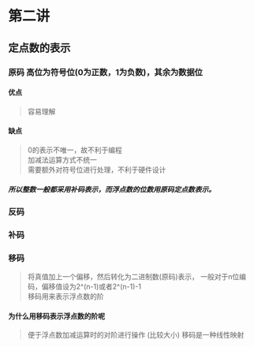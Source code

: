 # 第二讲      
## 定点数的表示    
### 原码  高位为符号位(0为正数，1为负数)，其余为数据位   
#### 优点     
> 容易理解        

#### 缺点     
> 0的表示不唯一，故不利于编程    
> 加减法运算方式不统一     
> 需要额外对符号位进行处理，不利于硬件设计    

##### 所以整数一般都采用补码表示，而浮点数的位数用**原码定点数**表示。      
   
### 反码       
  
### 补码   
### 移码      
> 将真值加上一个偏移，然后转化为二进制数(原码)表示， 一般对于n位编码，偏移值设为2^(n-1)或者2^(n-1)-1  
> 移码用来表示浮点数的阶       
 
#### 为什么用移码表示浮点数的阶呢        
> 便于浮点数加减运算时的对阶进行操作  (比较大小)   移码是一种线性映射     
 
 

